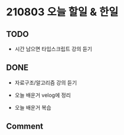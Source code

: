 # 210803 오늘 할일 & 한일

## TODO

- 시간 남으면 타입스크립트 강의 듣기

## DONE

- 자료구조/알고리즘 강의 듣기

- 오늘 배운거 velog에 정리

- 오늘 배운거 복습

## Comment
